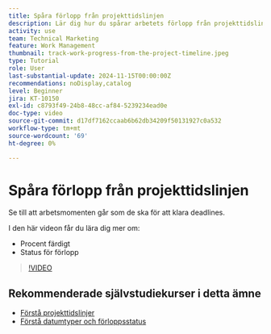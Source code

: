 ```yaml
---
title: Spåra förlopp från projekttidslinjen
description: Lär dig hur du spårar arbetets förlopp från projekttidslinjen genom att använda procent färdigt och förloppsstatus.
activity: use
team: Technical Marketing
feature: Work Management
thumbnail: track-work-progress-from-the-project-timeline.jpeg
type: Tutorial
role: User
last-substantial-update: 2024-11-15T00:00:00Z
recommendations: noDisplay,catalog
level: Beginner
jira: KT-10150
exl-id: c8793f49-24b8-48cc-af84-5239234ead0e
doc-type: video
source-git-commit: d17df7162ccaab6b62db34209f50131927c0a532
workflow-type: tm+mt
source-wordcount: '69'
ht-degree: 0%

---
```


# Spåra förlopp från projekttidslinjen

Se till att arbetsmomenten går som de ska för att klara deadlines.

I den här videon får du lära dig mer om:

* Procent färdigt
* Status för förlopp

>[!VIDEO](https://video.tv.adobe.com/v/3438212/?quality=12&learn=on&enablevpops&captions=swe)


## Rekommenderade självstudiekurser i detta ämne

* [Förstå projekttidslinjer](/help/manage-work/project-timelines/understand-project-timelines.md)
* [Förstå datumtyper och förloppsstatus](/help/manage-work/project-timelines/understand-task-dates-and-progress-status.md)

